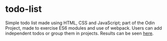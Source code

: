 # todo-list

Simple todo list made using HTML, CSS and JavaScript; part of the Odin Project, made to exercise ES6 modules and use of webpack. Users can add independent todos or group them in projects. Results can be seen [here](https://nikolapivac.github.io/todo-list/).
